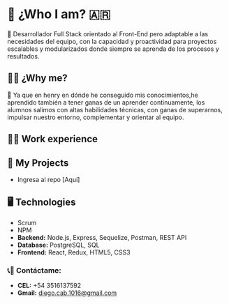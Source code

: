 # :boy: ¿Who I am? :argentina:
:large_orange_diamond: Desarrollador Full Stack orientado al Front-End pero adaptable a las necesidades del equipo, con la capacidad y proactividad para proyectos escalables y modularizados donde siempre se aprenda de los procesos y resultados.

## :man_student: ¿Why me?
:large_blue_diamond: Ya que en henry en dónde he conseguido mis conocimientos,he aprendido también a tener ganas de un aprender continuamente, los alumnos salimos con altas habilidades técnicas, con ganas de superarnos, impulsar nuestro entorno, complementar y orientar al equipo.

## :running_man: Work experience


## :rocket: My Projects
- Ingresa al repo [Aquí]

  
## :desktop_computer: Technologies
- Scrum
- NPM
- __Backend:__ Node.js, Express, Sequelize, Postman, REST API
- __Database:__ PostgreSQL, SQL
- __Frontend:__ React, Redux, HTML5, CSS3

### :telephone_receiver::email: __Contáctame:__
- __CEL:__ +54 3516137592
- __Gmail:__ diego.cab.1016@gmail.com 
